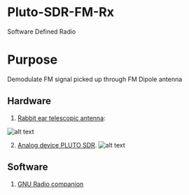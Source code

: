 # Pluto-SDR-FM-Rx
Software Defined Radio

# Purpose

Demodulate FM signal picked up through FM Dipole antenna

## Hardware 
1. [Rabbit ear telescopic antenna](https://www.amazon.com/Behind-Indoor-Replacement-Antenna-Extension/dp/B07KMF3SSG/ref=sr_1_8?dchild=1&keywords=rabbit+ear+antenna&qid=1586538911&sr=8-8):

![alt text][picture]

[picture]: https://i.pinimg.com/736x/68/62/d1/6862d1e6e541db3c6d2559778989b7e2.jpg "Antenna used"

2. [Analog device PLUTO SDR](https://www.analog.com/en/design-center/evaluation-hardware-and-software/evaluation-boards-kits/adalm-pluto.html). 
![alt text][SDR]

[SDR]: https://www.analog.com/-/media/analog/en/evaluation-board-images/images/adalm-pluto-web.gif?la=en&h=270&thn=1&hash=AC178C96A25ABD5C1234C238DCC75145 "SDR used"

## Software 

1. [GNU Radio companion](https://wiki.gnuradio.org/index.php/Main_Page)


